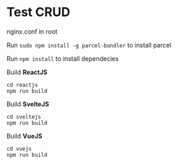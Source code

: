 # Test CRUD

nginx.conf in root

Run `sudo npm install -g parcel-bundler` to install parcel

Run `npm install` to install dependecies

Build **ReactJS**
```
cd reactjs
npm run build
```

Build **SvelteJS**
```
cd sveltejs
npm run build
```

Build **VueJS**
```
cd vuejs
npm run build
```
